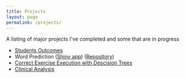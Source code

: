 ```yaml
---
title: Projects
layout: page
permalink: /projects/
---
```


A listing of major projects I've completed and some that are in progress
- <a href = "{{base.url}} /student_outcomes"> Students Outcomes </a>
- Word Prediction ([Shiny app](https://cemalec.shinyapps.io/WordPredict/)) ([Repository](https://github.com/cemalec/Data-Science-Porfolio/tree/master/Capstone%20Project-NLP))
- [Correct Exercise Execution with Descision Trees](https://cemalec.github.io/portfolio/PML_project.html)
- [Clinical Analysis](https://cemalec.github.io/portfolio/PBC_analysis.html)
